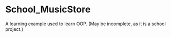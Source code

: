 # School_MusicStore
A learning example used to learn OOP. (May be incomplete, as it is a school project.)
